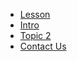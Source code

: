 
+ [Lesson](.)
+ [Intro](00-.html)
+ [Topic 2](01-working-with-openrefine.html)
+ [Contact Us](mailto:authorcarpentry@library.caltech.edu)
